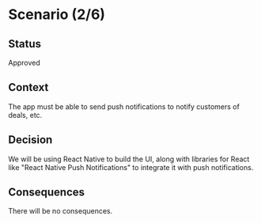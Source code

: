 ﻿

# Scenario (2/6)

## Status

Approved

## Context

The app must be able to send push notifications to notify customers of deals, etc.

## Decision

We will be using React Native to build the UI, along with libraries for React like "React Native Push Notifications" to integrate it with push notifications.

## Consequences

There will be no consequences.

